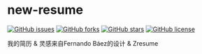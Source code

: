# new-resume

[![GitHub issues](https://img.shields.io/github/issues/zzlw/new-resume.svg)](https://github.com/zzlw/new-resume/issues)
[![GitHub forks](https://img.shields.io/github/forks/zzlw/new-resume.svg)](https://github.com/zzlw/new-resume/network)
[![GitHub stars](https://img.shields.io/github/stars/zzlw/new-resume.svg)](https://github.com/zzlw/new-resume/stargazers)
[![GitHub license](https://img.shields.io/github/license/zzlw/new-resume.svg)](https://github.com/zzlw/new-resume/blob/master/LICENSE)


我的简历 &amp; 灵感来自Fernando Báez的设计 &amp; Zresume
